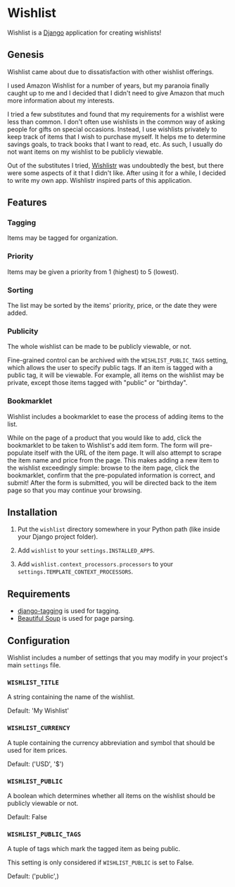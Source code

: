 Wishlist
========

Wishlist is a [Django](http://www.djangoproject.com/) application for creating wishlists!


Genesis
-------

Wishlist came about due to dissatisfaction with other wishlist offerings.

I used Amazon Wishlist for a number of years, but my paranoia finally caught up to me and I decided that I didn't need to give Amazon that much more information about my interests.

I tried a few substitutes and found that my requirements for a wishlist were less than common. I don't often use wishlists in the common way of asking people for gifts on special occasions. Instead, I use wishlists privately to keep track of items that I wish to purchase myself. It helps me to determine savings goals, to track books that I want to read, etc. As such, I usually do not want items on my wishlist to be publicly viewable.

Out of the substitutes I tried, [Wishlistr](http://www.wishlistr.com/) was undoubtedly the best, but there were some aspects of it that I didn't like. After using it for a while, I decided to write my own app. Wishlistr inspired parts of this application.


Features
--------


### Tagging

Items may be tagged for organization.


### Priority

Items may be given a priority from 1 (highest) to 5 (lowest).

### Sorting

The list may be sorted by the items' priority, price, or the date they were added.


### Publicity

The whole wishlist can be made to be publicly viewable, or not.

Fine-grained control can be archived with the `WISHLIST_PUBLIC_TAGS` setting, which allows the user to specify public tags. If an item is tagged with a public tag, it will be viewable. For example, all items on the wishlist may be private, except those items tagged with "public" or "birthday".


### Bookmarklet

Wishlist includes a bookmarklet to ease the process of adding items to the list.

While on the page of a product that you would like to add, click the bookmarklet to be taken to Wishlist's add item form. The form will pre-populate itself with the URL of the item page. It will also attempt to scrape the item name and price from the page. This makes adding a new item to the wishlist exceedingly simple: browse to the item page, click the bookmarklet, confirm that the pre-populated information is correct, and submit! After the form is submitted, you will be directed back to the item page so that you may continue your browsing.


Installation
------------

1.  Put the `wishlist` directory somewhere in your Python path (like inside your Django project folder).

2.  Add `wishlist` to your `settings.INSTALLED_APPS`.

3.  Add `wishlist.context_processors.processors` to your `settings.TEMPLATE_CONTEXT_PROCESSORS`.


Requirements
------------

* [django-tagging](https://code.google.com/p/django-tagging/) is used for tagging.
* [Beautiful Soup](http://www.crummy.com/software/BeautifulSoup/) is used for page parsing.


Configuration
-------------

Wishlist includes a number of settings that you may modify in your project's main `settings` file.


### `WISHLIST_TITLE`

A string containing the name of the wishlist.

Default: 'My Wishlist'


### `WISHLIST_CURRENCY`

A tuple containing the currency abbreviation and symbol that should be used for item prices.

Default: ('USD', '$')


### `WISHLIST_PUBLIC`

A boolean which determines whether all items on the wishlist should be publicly viewable or not.

Default: False


### `WISHLIST_PUBLIC_TAGS`

A tuple of tags which mark the tagged item as being public.

This setting is only considered if `WISHLIST_PUBLIC` is set to False.

Default: ('public',)
